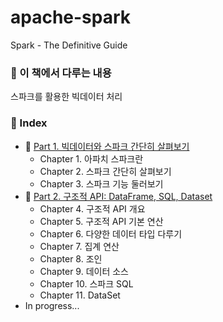# apache-spark
Spark - The Definitive Guide

### 🔖 이 책에서 다루는 내용

스파크를 활용한 빅데이터 처리

### 🔖 Index

- 🧷 [Part 1. 빅데이터와 스파크 간단히 살펴보기](https://github.com/jeongwon-iee/apache-spark/tree/main/part-01)  
    - Chapter 1. 아파치 스파크란
    - Chapter 2. 스파크 간단히 살펴보기
    - Chapter 3. 스파크 기능 둘러보기
- 🧷 [Part 2. 구조적 API: DataFrame, SQL, Dataset](https://github.com/jeongwon-iee/apache-spark/tree/main/part-02)
    - Chapter 4. 구조적 API 개요
    - Chapter 5. 구조적 API 기본 연산
    - Chapter 6. 다양한 데이터 타입 다루기
    - Chapter 7. 집계 연산
    - Chapter 8. 조인
    - Chapter 9. 데이터 소스
    - Chapter 10. 스파크 SQL
    - Chapter 11. DataSet
- In progress...
